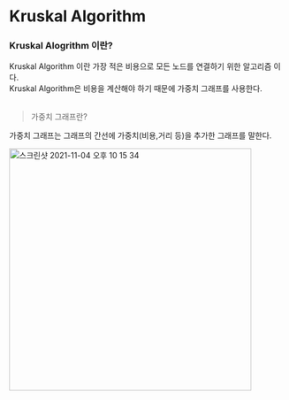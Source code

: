 # Kruskal Algorithm

### Kruskal Alogrithm 이란?
Kruskal Algorithm 이란 가장 적은 비용으로 모든 노드를 연결하기 위한 알고리즘 이다.
<br>
Kruskal Algorithm은 비용을 계산해야 하기 때문에 가중치 그래프를 사용한다.
<br><br>
> 가중치 그래프란?

가중치 그래프는 그래프의 간선에 가중치(비용,거리 등)을 추가한 그래프를 말한다.

<img width="438" alt="스크린샷 2021-11-04 오후 10 15 34" src="https://m.blog.naver.com/PostView.naver?blogId=ndb796&logNo=221230994142&navType=by&view=img_1">

